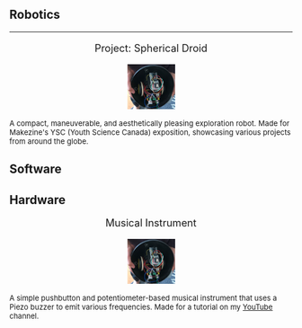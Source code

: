 <h2> Robotics </h2>
<hr>
<div content class="projects">
  <div content>
    <p style="font-size:18px" align="center"> Project: Spherical Droid </p>
    <p align="center"> <img src="/assets/psd.jpg" width="85" height="80"> </p>
  </div>
  <div content>
    <p style="font-size:13px"> A compact, maneuverable, and aesthetically pleasing exploration robot. Made for Makezine's YSC (Youth Science Canada) exposition, showcasing various projects from around the globe. </p>
  </div>
</div>

<h2> Software </h2>
<h2> Hardware </h2>
<div content class="projects">
  <div content>
    <p style="font-size:18px" align="center"> Musical Instrument </p>
    <p align="center"> <img src="/assets/psd.jpg" width="85" height="80"> </p>
  </div>
  <div content>
    <p style="font-size:13px"> A simple pushbutton and potentiometer-based musical instrument that uses a Piezo buzzer to emit various frequencies. Made for a tutorial on my <a href="https://www.youtube.com/channel/UC8ur-GniTamK9hmb6dXBrpQ?sub_confirmation=True"> YouTube </a> channel. </p>
  </div>
</div>
